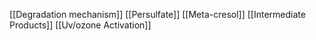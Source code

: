 [[Degradation mechanism]]
[[Persulfate]]
[[Meta-cresol]]
[[Intermediate Products]]
[[Uv/ozone Activation]]
